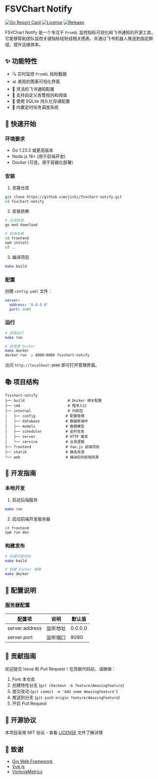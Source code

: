 # FSVChart Notify

[![Go Report Card](https://goreportcard.com/badge/github.com/jicki/fsvchart-notify)](https://goreportcard.com/report/github.com/jicki/fsvchart-notify)
[![License](https://img.shields.io/github/license/jicki/fsvchart-notify)](https://github.com/jicki/fsvchart-notify/blob/main/LICENSE)
[![Release](https://img.shields.io/github/v/release/jicki/fsvchart-notify)](https://github.com/jicki/fsvchart-notify/releases)

FSVChart Notify 是一个专注于 `PromQL` 监控指标可视化和飞书通知的开源工具。它能够帮助团队监控关键指标绘制成相关图表，并通过飞书机器人推送到指定群组，提升运维效率。

## ✨ 功能特性

- 🔍 实时监控 `PromQL` 指标数据
- 📊 美观的图表可视化界面
- 🔔 灵活的飞书通知配置
- 🚀 支持自定义告警规则和阈值
- 💾 使用 SQLite 持久化存储配置
- 🔄 内置定时任务调度系统

## 🚀 快速开始

### 环境要求

- Go 1.23.3 或更高版本
- Node.js 16+ (用于前端开发)
- Docker (可选，用于容器化部署)

### 安装

1. 克隆仓库

```bash
git clone https://github.com/jicki/fsvchart-notify.git
cd fsvchart-notify
```

2. 安装依赖

```bash
# 后端依赖
go mod download

# 前端依赖
cd frontend
npm install
cd ..
```

3. 编译项目

```bash
make build
```

### 配置

创建 `config.yaml` 文件：

```yaml
server:
  address: "0.0.0.0"
  port: 8080
```

### 运行

```bash
# 直接运行
make run

# 或使用 Docker
make docker
docker run -p 8080:8080 fsvchart-notify
```

访问 `http://localhost:8080` 即可打开管理界面。

## 📚 项目结构

```
fsvchart-notify
├── build                    # Docker 相关配置
├── cmd                      # 程序入口
├── internal                 # 内部包
│   ├── config              # 配置管理
│   ├── database            # 数据库操作
│   ├── models              # 数据模型
│   ├── scheduler           # 定时任务
│   ├── server              # HTTP 服务
│   └── service             # 业务逻辑
├── frontend                # Vue.js 前端项目
├── statik                  # 静态资源
└── web                     # 编译后的前端资源
```

## 🔧 开发指南

### 本地开发

1. 启动后端服务

```bash
make run
```

2. 启动前端开发服务器

```bash
cd frontend
npm run dev
```

### 构建发布

```bash
# 构建完整项目
make build

# 构建 Docker 镜像
make docker
```

## 📝 配置说明

### 服务器配置

| 配置项 | 说明 | 默认值 |
|--------|------|--------|
| server.address | 监听地址 | 0.0.0.0 |
| server.port | 监听端口 | 8080 |

## 🤝 贡献指南

欢迎提交 Issue 和 Pull Request！在贡献代码前，请确保：

1. Fork 本仓库
2. 创建特性分支 (`git checkout -b feature/AmazingFeature`)
3. 提交改动 (`git commit -m 'Add some AmazingFeature'`)
4. 推送到分支 (`git push origin feature/AmazingFeature`)
5. 开启 Pull Request

## 📄 开源协议

本项目采用 MIT 协议 - 查看 [LICENSE](LICENSE) 文件了解详情

## 🙏 致谢

- [Gin Web Framework](https://github.com/gin-gonic/gin)
- [Vue.js](https://vuejs.org/)
- [VictoriaMetrics](https://victoriametrics.com/)